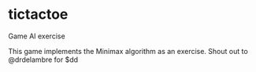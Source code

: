 # tictactoe
Game AI exercise

This game implements the Minimax algorithm as an exercise. Shout out to @drdelambre for $dd

